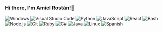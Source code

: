 ### Hi there, I'm Amiel Rostán!👋

![Windows](https://img.shields.io/badge/OS-Windows-informational?style=flat&logo=Windows&logoColor=white&color=0078D6)
![Visual Studio Code](https://img.shields.io/badge/Editor-Visual_Studio_Code-informational?style=flat&logo=visual-studio-code&logoColor=white&color=007ACC)
![Python](https://img.shields.io/badge/Code-Python-informational?style=flat&logo=python&logoColor=white&color=3776AB)
![JavaScript](https://img.shields.io/badge/Code-JavaScript-informational?style=flat&logo=javascript&logoColor=white&color=F7DF1E)
![React](https://img.shields.io/badge/Code-React-informational?style=flat&logo=React&logoColor=white&color=61DAFB)
![Bash](https://img.shields.io/badge/Shell-Bash-informational?style=flat&logo=gnu-bash&logoColor=white&color=4EAA25)
![Node.js](https://img.shields.io/badge/Node.js-14.x-green?style=flat&logo=node.js&logoColor=white&color=339933)
![Git](https://img.shields.io/badge/Version_Control-Git-informational?style=flat&logo=git&logoColor=white&color=F05032)
![Ruby](https://img.shields.io/badge/Code-Ruby-informational?style=flat&logo=ruby&logoColor=white&color=CC342D)
![C#](https://img.shields.io/badge/Code-C%23-informational?style=flat&logo=c-sharp&logoColor=white&color=239120)
![Java](https://img.shields.io/badge/Code-Java-informational?style=flat&logo=java&logoColor=white&color=007396)
![Linux](https://img.shields.io/badge/OS-Linux-informational?style=flat&logo=linux&logoColor=white&color=black)
![Spanish](https://img.shields.io/badge/Idioma-Español-informational?style=flat&logo=espanol&logoColor=white&color=FF5733)


<!--
**AmielRostan/AmielRostan** is a ✨ _special_ ✨ repository because its `README.md` (this file) appears on your GitHub profile.

Here are some ideas to get you started:

- 🔭 I’m currently working on ...
- 🌱 I’m currently learning ...
- 👯 I’m looking to collaborate on ...
- 🤔 I’m looking for help with ...
- 💬 Ask me about ...
- 📫 How to reach me: ...
- 😄 Pronouns: ...
- ⚡ Fun fact: ...
-->
